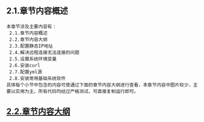 
## 2.1.章节内容概述
    本章节涉及主要内容有：
     2.1.章节内容概述
     2.2.章节内容大纲
     2.3.配置静态IP地址
     2.4.解决远程连接无法连接的问题
     2.5.设置系统环境变量
     2.6.安装curl
     2.7.配置yml源
     2.8.安装常用基础系统软件
	具体每个小节中包含的内容可使通过下面的章节内容大纲进行查看，本章节内容中图片较少，主要以实用为主，所有代码均经过严格测试，可直接复制运行即可。

## <a href="/enhance/markmap/environment/centos/centos7/chapter/centos7-outline5-chapter2.html" target="_blank">2.2.章节内容大纲</a>

<Markmap localtion="/enhance/markmap/environment/centos/centos7/chapter/centos7-outline5-chapter2.html"/>

